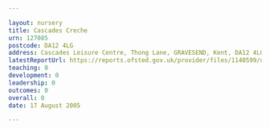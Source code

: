 ```yaml
---

layout: nursery
title: Cascades Creche
urn: 127085
postcode: DA12 4LG
address: Cascades Leisure Centre, Thong Lane, GRAVESEND, Kent, DA12 4LG
latestReportUrl: https://reports.ofsted.gov.uk/provider/files/1140599/urn/127085.pdf
teaching: 0
development: 0
leadership: 0
outcomes: 0
overall: 0
date: 17 August 2005

---
```

